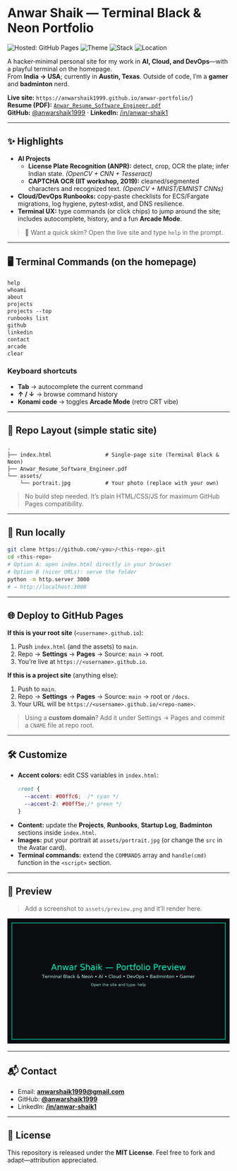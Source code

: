 # Anwar Shaik — Terminal Black & Neon Portfolio

![Hosted: GitHub Pages](https://img.shields.io/badge/Hosted-GitHub%20Pages-000?logo=github)
![Theme](https://img.shields.io/badge/Theme-Terminal%20Neon-00ffc6)
![Stack](https://img.shields.io/badge/HTML%20%2F%20CSS%20%2F%20JS-111)
![Location](https://img.shields.io/badge/Austin%2C%20TX-00ff5e)

A hacker‑minimal personal site for my work in **AI, Cloud, and DevOps**—with a playful terminal on the homepage.  
From **India → USA**; currently in **Austin, Texas**. Outside of code, I’m a **gamer** and **badminton** nerd.

**Live site:** `https://anwarshaik1999.github.io/anwar-portfolio/`)  
**Resume (PDF):** [`Anwar_Resume_Software_Engineer.pdf`](.assets/Anwar_Resume_Software_Engineer.pdf)  
**GitHub:** [@anwarshaik1999](https://github.com/anwarshaik1999) · **LinkedIn:** [/in/anwar-shaik1](https://www.linkedin.com/in/anwar-shaik1/)

---

## ✨ Highlights

- **AI Projects**
  - **License Plate Recognition (ANPR):** detect, crop, OCR the plate; infer Indian state. *(OpenCV + CNN + Tesseract)*
  - **CAPTCHA OCR (IIT workshop, 2019):** cleaned/segmented characters and recognized text. *(OpenCV + MNIST/EMNIST CNNs)*
- **Cloud/DevOps Runbooks:** copy‑paste checklists for ECS/Fargate migrations, log hygiene, pytest‑xdist, and DNS resilience.
- **Terminal UX:** type commands (or click chips) to jump around the site; includes autocomplete, history, and a fun **Arcade Mode**.

> 🔎 Want a quick skim? Open the live site and type `help` in the prompt.

---

## 🖥 Terminal Commands (on the homepage)

```
help
whoami
about
projects
projects --top
runbooks list
github
linkedin
contact
arcade
clear
```

### Keyboard shortcuts
- **Tab** → autocomplete the current command
- **↑ / ↓** → browse command history
- **Konami code** → toggles **Arcade Mode** (retro CRT vibe)

---

## 📁 Repo Layout (simple static site)

```
.
├── index.html                 # Single-page site (Terminal Black & Neon)
├── Anwar_Resume_Software_Engineer.pdf
└── assets/
    └── portrait.jpg           # Your photo (replace with your own)
```

> No build step needed. It’s plain HTML/CSS/JS for maximum GitHub Pages compatibility.

---

## 🚀 Run locally

```bash
git clone https://github.com/<you>/<this-repo>.git
cd <this-repo>
# Option A: open index.html directly in your browser
# Option B (nicer URLs): serve the folder
python -m http.server 3000
# → http://localhost:3000
```

---

## 🌐 Deploy to GitHub Pages

**If this is your root site** (`<username>.github.io`):
1. Push `index.html` (and the assets) to `main`.
2. Repo → **Settings** → **Pages** → Source: `main` → root.
3. You’re live at `https://<username>.github.io`.

**If this is a project site** (anything else):
1. Push to `main`.
2. Repo → **Settings** → **Pages** → Source: `main` → root or `/docs`.
3. Your URL will be `https://<username>.github.io/<repo-name>`.

> Using a **custom domain**? Add it under Settings → Pages and commit a `CNAME` file at repo root.

---

## 🛠 Customize

- **Accent colors:** edit CSS variables in `index.html`:
  ```css
  :root {
    --accent: #00ffc6;  /* cyan */
    --accent-2: #00ff5e;/* green */
  }
  ```
- **Content:** update the **Projects**, **Runbooks**, **Startup Log**, **Badminton** sections inside `index.html`.
- **Images:** put your portrait at `assets/portrait.jpg` (or change the `src` in the Avatar card).
- **Terminal commands:** extend the `COMMANDS` array and `handle(cmd)` function in the `<script>` section.

---

## 📸 Preview

> Add a screenshot to `assets/preview.png` and it’ll render here.

![Preview](assets/preview.png)

---

## 📬 Contact

- Email: **anwarshaik1999@gmail.com**
- GitHub: **[@anwarshaik1999](https://github.com/anwarshaik1999)**
- LinkedIn: **[/in/anwar-shaik1](https://www.linkedin.com/in/anwar-shaik1/)**

---

## 📝 License

This repository is released under the **MIT License**. Feel free to fork and adapt—attribution appreciated.
